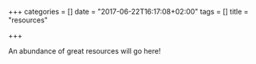 +++
categories = []
date = "2017-06-22T16:17:08+02:00"
tags = []
title = "resources"

+++

An abundance of great resources will go here!
